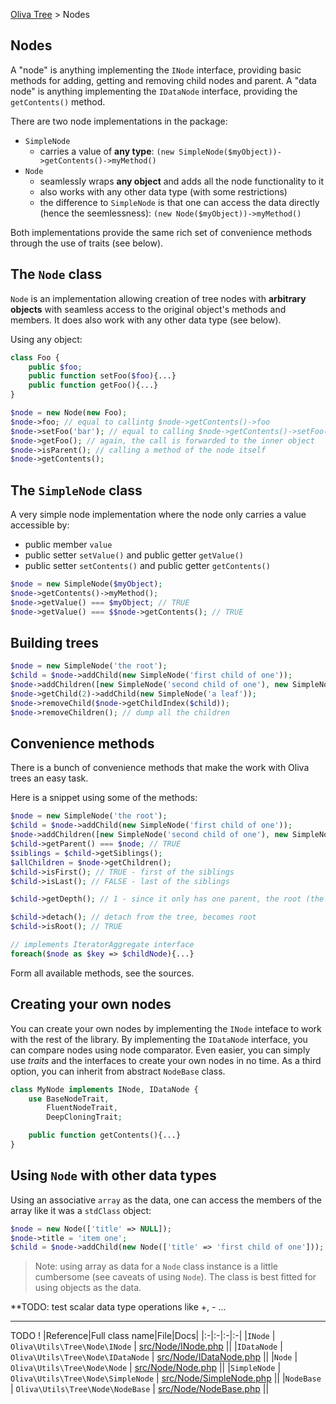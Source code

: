 [Oliva Tree](home.md) > Nodes

## Nodes
A "node" is anything implementing the `INode` interface, providing basic methods for adding, getting and removing child nodes and parent.
A "data node" is anything implementing the `IDataNode` interface, providing the `getContents()` method.

There are two node implementations in the package:
* `SimpleNode`
	* carries a value of **any type**: `(new SimpleNode($myObject))->getContents()->myMethod()`
* `Node`
	* seamlessly wraps **any object** and adds all the node functionality to it
	* also works with any other data type (with some restrictions)
	* the difference to `SimpleNode` is that one can access the data directly (hence the seemlessness): `(new Node($myObject))->myMethod()`

Both implementations provide the same rich set of convenience methods through the use of traits (see below).


## The `Node` class

`Node` is an implementation allowing creation of tree nodes with **arbitrary objects** with seamless access to the original object's methods and members. It does also work with any other data type (see below).

Using any object:
```php
class Foo {
	public $foo;
	public function setFoo($foo){...}
	public function getFoo(){...}
}

$node = new Node(new Foo);
$node->foo; // equal to callintg $node->getContents()->foo
$node->setFoo('bar'); // equal to calling $node->getContents()->setFoo('bar');
$node->getFoo(); // again, the call is forwarded to the inner object
$node->isParent(); // calling a method of the node itself
$node->getContents();
```


## The `SimpleNode` class

A very simple node implementation where the node only carries a value accessible by:
* public member `value`
* public setter `setValue()` and public getter `getValue()`
* public setter `setContents()` and public getter `getContents()`

```php
$node = new SimpleNode($myObject);
$node->getContents()->myMethod();
$node->getValue() === $myObject; // TRUE
$node->getValue() === $$node->getContents(); // TRUE
```


## Building trees

```php
$node = new SimpleNode('the root');
$child = $node->addChild(new SimpleNode('first child of one'));
$node->addChildren([new SimpleNode('second child of one'), new SimpleNode('third child of one')]);
$node->getChild(2)->addChild(new SimpleNode('a leaf'));
$node->removeChild($node->getChildIndex($child));
$node->removeChildren(); // dump all the children
```


## Convenience methods

There is a bunch of convenience methods that make the work with Oliva trees an easy task.

Here is a snippet using some of the methods:
```php
$node = new SimpleNode('the root');
$child = $node->addChild(new SimpleNode('first child of one'));
$node->addChildren([new SimpleNode('second child of one'), new SimpleNode('third child of one')]);
$child->getParent() === $node; // TRUE
$siblings = $child->getSiblings();
$allChildren = $node->getChildren();
$child->isFirst(); // TRUE - first of the siblings
$child->isLast(); // FALSE - last of the siblings

$child->getDepth(); // 1 - since it only has one parent, the root (the root has depth 0)

$child->detach(); // detach from the tree, becomes root
$child->isRoot(); // TRUE

// implements IteratorAggregate interface
foreach($node as $key => $childNode){...}
```

Form all available methods, see the sources.


## Creating your own nodes
You can create your own nodes by implementing the `INode` inteface to work with the rest of the library. By implementing the `IDataNode` interface, you can compare nodes using node comparator.
Even easier, you can simply use *traits* and the interfaces to create your own nodes in no time.
As a third option, you can inherit from abstract `NodeBase` class.

```php
class MyNode implements INode, IDataNode {
	use BaseNodeTrait,
		FluentNodeTrait,
		DeepCloningTrait;

	public function getContents(){...}
}
```


## Using `Node` with other data types

Using an associative `array` as the data, one can access the members of the array like it was a `stdClass` object:
```php
$node = new Node(['title' => NULL]);
$node->title = 'item one';
$child = $node->addChild(new Node(['title' => 'first child of one']));
```
> Note: using array as data for a `Node` class instance is a little cumbersome (see caveats of using `Node`). The class is best fitted for using objects as the data.

**TODO: test scalar data type operations like +, - ...


----
TODO !
|Reference|Full class name|File|Docs|
|:-|:-|:-|:-|
|`INode` | `Oliva\Utils\Tree\Node\INode` | [src/Node/INode.php](../src/Node/INode.php) ||
|`IDataNode` | `Oliva\Utils\Tree\Node\IDataNode` | [src/Node/IDataNode.php](../src/Node/IDataNode.php) ||
|`Node` | `Oliva\Utils\Tree\Node\Node` | [src/Node/Node.php](../src/Node/Node.php) ||
|`SimpleNode` | `Oliva\Utils\Tree\Node\SimpleNode` | [src/Node/SimpleNode.php](../src/Node/SimpleNode.php) ||
|`NodeBase` | `Oliva\Utils\Tree\Node\NodeBase` | [src/Node/NodeBase.php](../src/Node/NodeBase.php) ||

